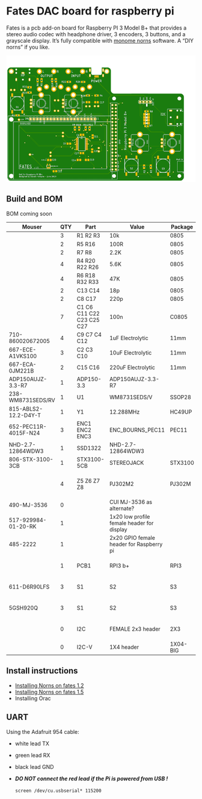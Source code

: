# Fates DAC board for raspberry pi

Fates is a pcb add-on board for Raspberry PI 3 Model B+ that provides a stereo audio codec with headphone driver, 3 encoders, 3 buttons, and a grayscale display. It’s fully compatible with [monome norns](<https://github.com/monome/norns>) software. A “DIY norns” if you like.

![<fates pcb top>](<hardware/fates1.5-top.png>)

## Build and BOM

BOM coming soon

| Mouser  | QTY | Part | Value | Package | Desc | LINK |
|-----|--|-----|-----|-----|-----|------|
||3|R1 R2 R3|10k|0805||
||2|R5 R16|100R|0805||
||2|R7 R8|2.2K|0805||
||4|R4 R20 R22 R26|5.6K|0805||
||4|R6 R18 R32 R33|47K|0805||
||2|C13 C14|18p|0805||
||2|C8 C17|220p|0805||
||7|C1 C6 C11 C22 C23 C25 C27|100n|C0805||
|710-860020672005|4|C9 C7 C4 C12|1uF Electrolytic|11mm|||
|667-ECE-A1VKS100|3|C2 C3 C10|10uF Electrolytic|11mm|||
|667-ECA-0JM221B|2|C15 C16|220uF Electrolytic|11mm|||
|ADP150AUJZ-3.3-R7|1|ADP150-3.3|ADP150AUJZ-3.3-R7|||
|238-WM8731SEDS/RV|1|U1|WM8731SEDS/V|SSOP28||
|815-ABLS2-12.2-D4Y-T|1|Y1|12.288MHz|HC49UP||
|652-PEC11R-4015F-N24|3|ENC1 ENC2 ENC3|ENC_BOURNS_PEC11|PEC11||
|NHD-2.7-12864WDW3|1|SSD1322|NHD-2.7-12864WDW3|||
|806-STX-3100-3CB|1|STX3100-5CB|STEREOJACK|STX3100||
||4|Z5 Z6 Z7 Z8|PJ302M2|PJ302M||https://modularaddict.com/pj302m-jacks https://www.thonk.co.uk/shop/3-5mm-jacks/
|490-MJ-3536|0||CUI MJ-3536 as alternate?|||
|517-929984-01-20-RK|1||1x20 low profile female header for display|||
|485-2222|1||2x20 GPIO female header for Raspberry pi||Adafruit Part # 2222|
||1|PCB1|RPI3 b+|RPI3|Device for Raspberry Pi 3 board |
|611-D6R90LFS|3|S1|S2|S3|DT6 Switch Black|DT6|ITT SWITCH|
|5GSH920Q|3|S1|S2|S3|5G MEC switch - Quiet|||
||0|I2C|FEMALE 2x3 header|2X3|Multi connection point.|
||0|I2C-V|1X4 header|1X04-BIG|4-pin connector|
## Install instructions

- [Installing Norns on fates 1.2](https://github.com/okyeron/fates/blob/master/install/norns/Norns_install_instructions_1.2.md)
- [Installing Norns on fates 1.5](https://github.com/okyeron/fates/blob/master/install/norns/Norns_install_instructions_1.5.md)
- Installing Orac

## UART

Using the Adafruit 954 cable:
- white lead TX
- green lead RX
- black lead GND
- ***DO NOT connect the red lead if the Pi is powered from USB !***

  `screen /dev/cu.usbserial* 115200`
